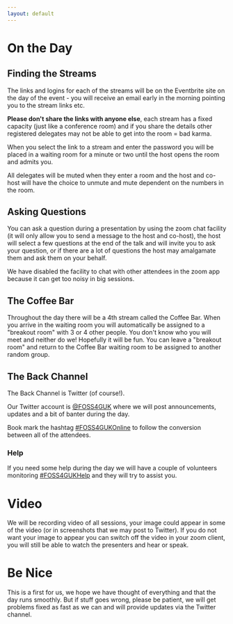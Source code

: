```yaml
---
layout: default
---
```

# On the Day

## Finding the Streams

The links and logins for each of the streams will be on the Eventbrite site on the day of the event - you will receive an email early in the morning pointing you to the stream links etc. 

**Please don't share the links with anyone else**, each stream has a fixed capacity (just like a conference room) and if you share the details other registered delegates may not be able to get into the room = bad karma.

When you select the link to a stream and enter the password you will be placed in a waiting room for a minute or two until the host opens the room and admits you.

All delegates will be muted when they enter a room and the host and co-host will have the choice to unmute and mute dependent on the numbers in the room.

## Asking Questions

You can ask a question during a presentation by using the zoom chat facility (it will only allow you to send a message to the host and co-host), the host will select a few questions at the end of the talk and will invite you to ask your question, or if there are a lot of questions the host may amalgamate them and ask them on your behalf.

We have disabled the facility to chat with other attendees in the zoom app because it can get too noisy in big sessions.

## The Coffee Bar

Throughout the day there will be a 4th stream called the Coffee Bar. When you arrive in the waiting room you will automatically be assigned to a "breakout room" with 3 or 4 other people. You don't know who you will meet and neither do we! Hopefully it will be fun. You can leave a "breakout room" and return to the Coffee Bar waiting room to be assigned to another random group.

## The Back Channel

The Back Channel is Twitter (of course!). 

Our Twitter account is [@FOSS4GUK](https://twitter.com/foss4guk) where we will post announcements, updates and a bit of banter during the day.

Book mark the hashtag [#FOSS4GUKOnline](https://twitter.com/search?q=%23FOSS4GUKOnline&src=typed_query) to follow the conversion between all of the attendees.

### Help

If you need some help during the day we will have a couple of volunteers monitoring [#FOSS4GUKHelp](https://twitter.com/search?q=%23FOSS4GUKHelp&src=typed_query) and they will try to assist you.

# Video

We will be recording video of all sessions, your image could appear in some of the video (or in screenshots that we may post to Twitter). If you do not want your image to appear you can switch off the video in your zoom client, you will still be able to watch the presenters and hear or speak.

# Be Nice

This is a first for us, we hope we have thought of everything and that the day runs smoothly. But if stuff goes wrong, please be patient, we will get problems fixed as fast as we can and will provide updates via the Twitter channel.
